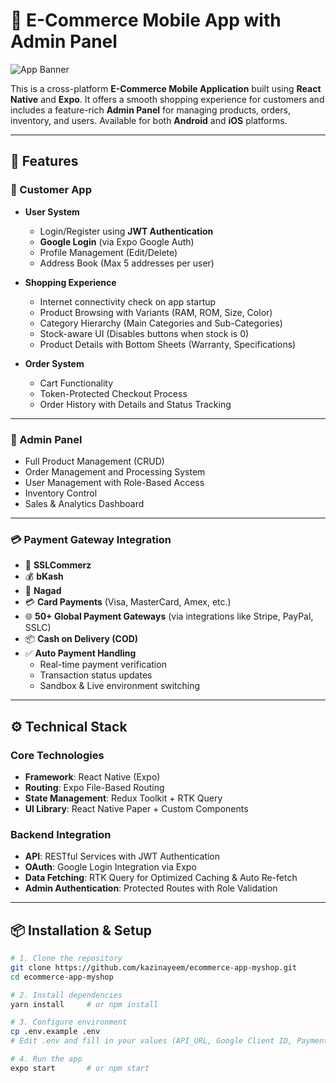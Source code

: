 # 🛒 E-Commerce Mobile App with Admin Panel

![App Banner](https://i.ibb.co.com/xKQJQbL0/Whats-App-Image-2025-04-01-at-17-01-11-17efb921.jpg)

This is a cross-platform **E-Commerce Mobile Application** built using **React Native** and **Expo**. It offers a smooth shopping experience for customers and includes a feature-rich **Admin Panel** for managing products, orders, inventory, and users. Available for both **Android** and **iOS** platforms.

---

## 🚀 Features

### 👤 Customer App

- **User System**
  - Login/Register using **JWT Authentication**
  - **Google Login** (via Expo Google Auth)
  - Profile Management (Edit/Delete)
  - Address Book (Max 5 addresses per user)

- **Shopping Experience**
  - Internet connectivity check on app startup
  - Product Browsing with Variants (RAM, ROM, Size, Color)
  - Category Hierarchy (Main Categories and Sub-Categories)
  - Stock-aware UI (Disables buttons when stock is 0)
  - Product Details with Bottom Sheets (Warranty, Specifications)

- **Order System**
  - Cart Functionality
  - Token-Protected Checkout Process
  - Order History with Details and Status Tracking

---

### 🔐 Admin Panel

- Full Product Management (CRUD)
- Order Management and Processing System
- User Management with Role-Based Access
- Inventory Control
- Sales & Analytics Dashboard

---

### 💳 Payment Gateway Integration

- 🔐 **SSLCommerz**
- 💰 **bKash**
- 📱 **Nagad**
- 💳 **Card Payments** (Visa, MasterCard, Amex, etc.)
- 🌐 **50+ Global Payment Gateways** (via integrations like Stripe, PayPal, SSLC)
- 📦 **Cash on Delivery (COD)**
- ✅ **Auto Payment Handling**
  - Real-time payment verification
  - Transaction status updates
  - Sandbox & Live environment switching

---

## ⚙️ Technical Stack

### Core Technologies

- **Framework**: React Native (Expo)
- **Routing**: Expo File-Based Routing
- **State Management**: Redux Toolkit + RTK Query
- **UI Library**: React Native Paper + Custom Components

### Backend Integration

- **API**: RESTful Services with JWT Authentication
- **OAuth**: Google Login Integration via Expo
- **Data Fetching**: RTK Query for Optimized Caching & Auto Re-fetch
- **Admin Authentication**: Protected Routes with Role Validation

---

## 📦 Installation & Setup

```bash
# 1. Clone the repository
git clone https://github.com/kazinayeem/ecommerce-app-myshop.git
cd ecommerce-app-myshop

# 2. Install dependencies
yarn install     # or npm install

# 3. Configure environment
cp .env.example .env
# Edit .env and fill in your values (API_URL, Google Client ID, Payment Keys, etc.)

# 4. Run the app
expo start       # or npm start
